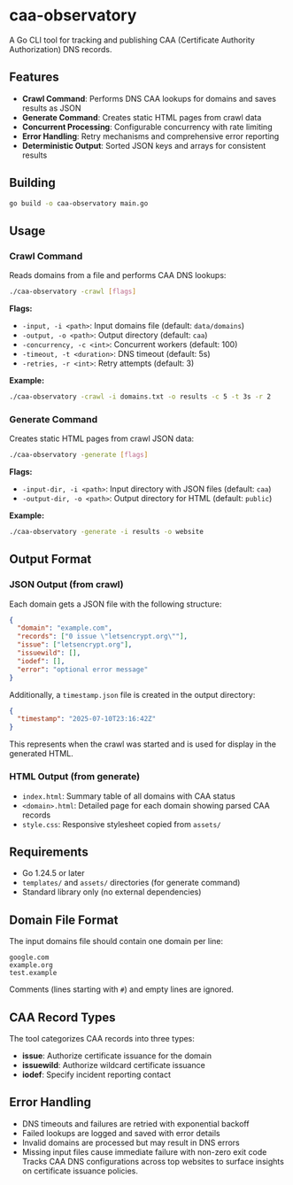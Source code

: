 # caa-observatory

A Go CLI tool for tracking and publishing CAA (Certificate Authority Authorization) DNS records.

## Features

- **Crawl Command**: Performs DNS CAA lookups for domains and saves results as JSON
- **Generate Command**: Creates static HTML pages from crawl data
- **Concurrent Processing**: Configurable concurrency with rate limiting
- **Error Handling**: Retry mechanisms and comprehensive error reporting
- **Deterministic Output**: Sorted JSON keys and arrays for consistent results

## Building

```bash
go build -o caa-observatory main.go
```

## Usage

### Crawl Command

Reads domains from a file and performs CAA DNS lookups:

```bash
./caa-observatory -crawl [flags]
```

**Flags:**
- `-input, -i <path>`: Input domains file (default: `data/domains`)
- `-output, -o <path>`: Output directory (default: `caa`)
- `-concurrency, -c <int>`: Concurrent workers (default: 100)
- `-timeout, -t <duration>`: DNS timeout (default: 5s)
- `-retries, -r <int>`: Retry attempts (default: 3)

**Example:**
```bash
./caa-observatory -crawl -i domains.txt -o results -c 5 -t 3s -r 2
```

### Generate Command

Creates static HTML pages from crawl JSON data:

```bash
./caa-observatory -generate [flags]
```

**Flags:**
- `-input-dir, -i <path>`: Input directory with JSON files (default: `caa`)
- `-output-dir, -o <path>`: Output directory for HTML (default: `public`)

**Example:**
```bash
./caa-observatory -generate -i results -o website
```

## Output Format

### JSON Output (from crawl)

Each domain gets a JSON file with the following structure:

```json
{
  "domain": "example.com",
  "records": ["0 issue \"letsencrypt.org\""],
  "issue": ["letsencrypt.org"],
  "issuewild": [],
  "iodef": [],
  "error": "optional error message"
}
```

Additionally, a `timestamp.json` file is created in the output directory:

```json
{
  "timestamp": "2025-07-10T23:16:42Z"
}
```
This represents when the crawl was started and is used for display in the generated HTML.

### HTML Output (from generate)

- `index.html`: Summary table of all domains with CAA status
- `<domain>.html`: Detailed page for each domain showing parsed CAA records
- `style.css`: Responsive stylesheet copied from `assets/`

## Requirements

- Go 1.24.5 or later
- `templates/` and `assets/` directories (for generate command)
- Standard library only (no external dependencies)

## Domain File Format

The input domains file should contain one domain per line:

```
google.com
example.org
test.example
```

Comments (lines starting with `#`) and empty lines are ignored.

## CAA Record Types

The tool categorizes CAA records into three types:

- **issue**: Authorize certificate issuance for the domain
- **issuewild**: Authorize wildcard certificate issuance  
- **iodef**: Specify incident reporting contact

## Error Handling

- DNS timeouts and failures are retried with exponential backoff
- Failed lookups are logged and saved with error details
- Invalid domains are processed but may result in DNS errors
- Missing input files cause immediate failure with non-zero exit code
Tracks CAA DNS configurations across top websites to surface insights on certificate issuance policies.
